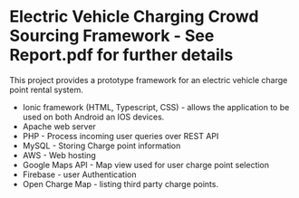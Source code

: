 # Electric Vehicle Charging Crowd Sourcing Framework - See Report.pdf for further details

This project provides a prototype framework for an electric vehicle charge point rental system.

- Ionic framework (HTML, Typescript, CSS) - allows the application to be used on both Android an IOS devices.
- Apache web server
- PHP - Process incoming user queries over REST API
- MySQL - Storing Charge point information
- AWS - Web hosting
- Google Maps API - Map view used for user charge point selection
- Firebase - user Authentication
- Open Charge Map - listing third party charge points.


